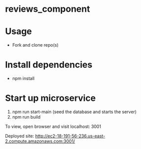 # reviews_component

# Usage
  - Fork and clone repo(s)
# Install dependencies
  - npm install
# Start up microservice
1. npm run start-main (seed the database and starts the server)
2. npm run build

To view, open browser and visit localhost: 3001

Deployed site: http://ec2-18-191-56-236.us-east-2.compute.amazonaws.com:3001/
